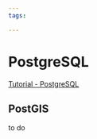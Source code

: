 ```yaml
---
tags:

---
```

# PostgreSQL

[Tutorial - PostgreSQL](https://www.w3schools.com/postgresql/index.php)  

## PostGIS
to do
